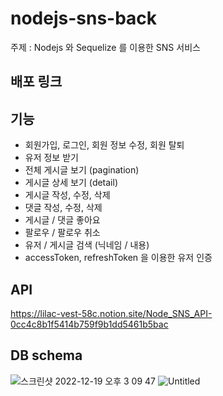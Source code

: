 # nodejs-sns-back

주제 : Nodejs 와 Sequelize 를 이용한 SNS 서비스

## 배포 링크

## 기능

- 회원가입, 로그인, 회원 정보 수정, 회원 탈퇴
- 유저 정보 받기
- 전체 게시글 보기 (pagination)
- 게시글 상세 보기 (detail)
- 게시글 작성, 수정, 삭제
- 댓글 작성, 수정, 삭제
- 게시글 / 댓글 좋아요
- 팔로우 / 팔로우 취소
- 유저 / 게시글 검색 (닉네임 / 내용)
- accessToken, refreshToken 을 이용한 유저 인증

## API

https://lilac-vest-58c.notion.site/Node_SNS_API-0cc4c8b1f5414b759f9b1dd5461b5bac

## DB schema

![스크린샷 2022-12-19 오후 3 09 47](https://user-images.githubusercontent.com/91926455/209764550-8df84af2-a4ac-4954-ae1d-ca47a5aa72cb.png)
![Untitled](https://user-images.githubusercontent.com/91926455/209769954-223a7a68-64b4-4464-b270-63747aa527c6.png)
